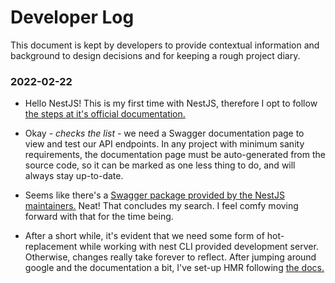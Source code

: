 # Developer Log

This document is kept by developers to provide contextual information and background to design decisions and for keeping a rough project diary.


### 2022-02-22

- Hello NestJS! This is my first time with NestJS, therefore I opt to follow [the steps at it's official documentation.](https://docs.nestjs.com/first-steps)


- Okay - *checks the list* - we need a Swagger documentation page to view and test our API endpoints. In any project with minimum sanity requirements, the documentation page must be auto-generated from the source code, so it can be marked as one less thing to do, and will always stay up-to-date.


- Seems like there's a [Swagger package provided by the NestJS maintainers.](https://www.npmjs.com/package/@nestjs/swagger) Neat! That concludes my search. I feel comfy moving forward with that for the time being. 


- After a short while, it's evident that we need some form of hot-replacement while working with nest CLI provided development server. Otherwise, changes really take forever to reflect. After jumping around google and the documentation a bit, I've set-up HMR following [the docs.](https://docs.nestjs.com/recipes/hot-reload)
